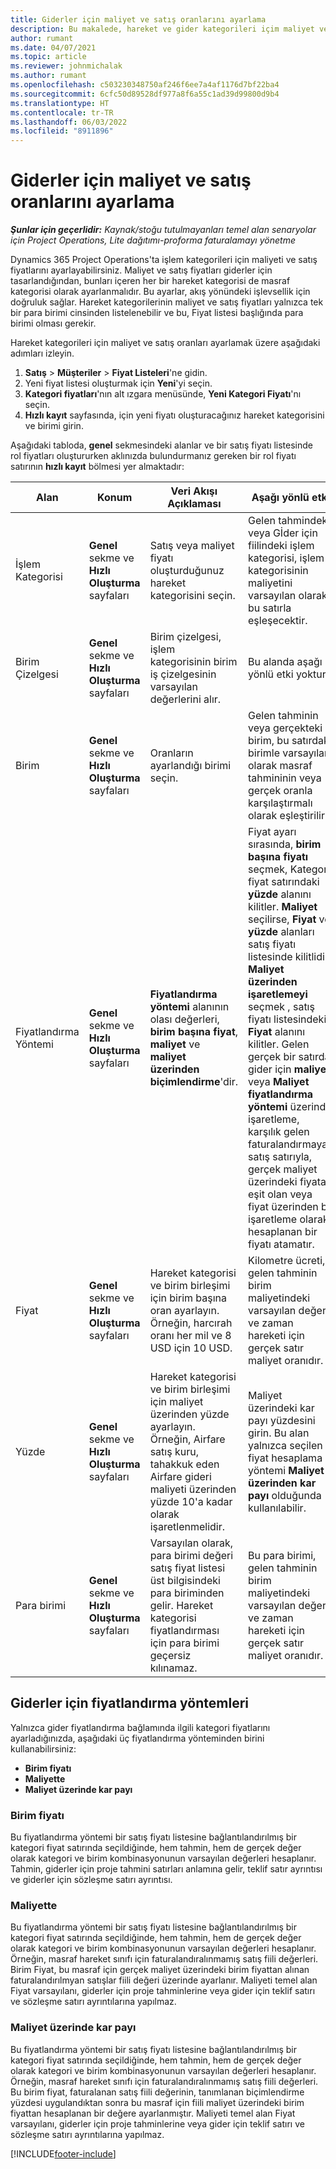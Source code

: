 ```yaml
---
title: Giderler için maliyet ve satış oranlarını ayarlama
description: Bu makalede, hareket ve gider kategorileri içim maliyet ve satış oranlarının nasıl ayarlanacağı konusunda bilgiler sağlanmaktadır.
author: rumant
ms.date: 04/07/2021
ms.topic: article
ms.reviewer: johnmichalak
ms.author: rumant
ms.openlocfilehash: c503230348750af246f6ee7a4af1176d7bf22ba4
ms.sourcegitcommit: 6cfc50d89528df977a8f6a55c1ad39d99800d9b4
ms.translationtype: HT
ms.contentlocale: tr-TR
ms.lasthandoff: 06/03/2022
ms.locfileid: "8911896"
---
```

# <a name="set-up-cost-and-sales-rates-for-expenses"></a>Giderler için maliyet ve satış oranlarını ayarlama

_**Şunlar için geçerlidir:** Kaynak/stoğu tutulmayanları temel alan senaryolar için Project Operations, Lite dağıtımı-proforma faturalamayı yönetme_

Dynamics 365 Project Operations'ta işlem kategorileri için maliyeti ve satış fiyatlarını ayarlayabilirsiniz. Maliyet ve satış fiyatları giderler için tasarlandığından, bunları içeren her bir hareket kategorisi de masraf kategorisi olarak ayarlanmalıdır. Bu ayarlar, akış yönündeki işlevsellik için doğruluk sağlar. Hareket kategorilerinin maliyet ve satış fiyatları yalnızca tek bir para birimi cinsinden listelenebilir ve bu, Fiyat listesi başlığında para birimi olması gerekir.

Hareket kategorileri için maliyet ve satış oranları ayarlamak üzere aşağıdaki adımları izleyin. 

1. **Satış** > **Müşteriler** > **Fiyat Listeleri**'ne gidin.
2. Yeni fiyat listesi oluşturmak için **Yeni**'yi seçin. 
3. **Kategori fiyatları**'nın alt ızgara menüsünde, **Yeni Kategori Fiyatı**'nı seçin. 
4. **Hızlı kayıt** sayfasında, için yeni fiyatı oluşturacağınız hareket kategorisini ve birimi girin.

Aşağıdaki tabloda, **genel** sekmesindeki alanlar ve bir satış fiyatı listesinde rol fiyatları oluştururken aklınızda bulundurmanız gereken bir rol fiyatı satırının **hızlı kayıt** bölmesi yer almaktadır:

| Alan | Konum | Veri Akışı Açıklaması | Aşağı yönlü etki |
| --- | --- | --- | --- |
| İşlem Kategorisi | **Genel** sekme ve **Hızlı Oluşturma** sayfaları | Satış veya maliyet fiyatı oluşturduğunuz hareket kategorisini seçin. | Gelen tahmindeki veya Gİder için fiilindeki işlem kategorisi, işlem kategorisinin maliyetini varsayılan olarak bu satırla eşleşecektir. |
| Birim Çizelgesi | **Genel** sekme ve **Hızlı Oluşturma** sayfaları | Birim çizelgesi, işlem kategorisinin birim iş çizelgesinin varsayılan değerlerini alır. | Bu alanda aşağı yönlü etki yoktur. |
| Birim | **Genel** sekme ve **Hızlı Oluşturma** sayfaları | Oranların ayarlandığı birimi seçin. | Gelen tahminin veya gerçekteki birim, bu satırdaki birimle varsayılan olarak masraf tahmininin veya gerçek oranla karşılaştırmalı olarak eşleştirilir. |
| Fiyatlandırma Yöntemi | **Genel** sekme ve **Hızlı Oluşturma** sayfaları | **Fiyatlandırma yöntemi** alanının olası değerleri, **birim başına fiyat**, **maliyet** ve **maliyet üzerinden biçimlendirme**'dir. | Fiyat ayarı sırasında, **birim başına fiyatı** seçmek, Kategori fiyat satırındaki **yüzde** alanını kilitler. **Maliyet** seçilirse, **Fiyat** ve **yüzde** alanları satış fiyatı listesinde kilitlidir. **Maliyet üzerinden işaretlemeyi** seçmek , satış fiyatı listesindeki **Fiyat** alanını kilitler. Gelen gerçek bir satırda gider için **maliyet** veya **Maliyet fiyatlandırma yöntemi** üzerinde işaretleme, karşılık gelen faturalandırmayan satış satırıyla, gerçek maliyet üzerindeki fiyata eşit olan veya fiyat üzerinden bir işaretleme olarak hesaplanan bir fiyatı atamatır. |
| Fiyat | **Genel** sekme ve **Hızlı Oluşturma** sayfaları | Hareket kategorisi ve birim birleşimi için birim başına oran ayarlayın. Örneğin, harcırah oranı her mil ve 8 USD için 10 USD. | Kilometre ücreti, gelen tahminin birim maliyetindeki varsayılan değer ve zaman hareketi için gerçek satır maliyet oranıdır.|
| Yüzde | **Genel** sekme ve **Hızlı Oluşturma** sayfaları | Hareket kategorisi ve birim birleşimi için maliyet üzerinden yüzde ayarlayın. Örneğin, Airfare satış kuru, tahakkuk eden Airfare gideri maliyeti üzerinden yüzde 10'a kadar olarak işaretlenmelidir. | Maliyet üzerindeki kar payı yüzdesini girin. Bu alan yalnızca seçilen fiyat hesaplama yöntemi **Maliyet üzerinden kar payı** olduğunda kullanılabilir. |
| Para birimi | **Genel** sekme ve **Hızlı Oluşturma** sayfaları | Varsayılan olarak, para birimi değeri satış fiyat listesi üst bilgisindeki para biriminden gelir. Hareket kategorisi fiyatlandırması için para birimi geçersiz kılınamaz. | Bu para birimi, gelen tahminin birim maliyetindeki varsayılan değer ve zaman hareketi için gerçek satır maliyet oranıdır. |

## <a name="pricing-methods-for-expenses"></a>Giderler için fiyatlandırma yöntemleri

Yalnızca gider fiyatlandırma bağlamında ilgili kategori fiyatlarını ayarladığınızda, aşağıdaki üç fiyatlandırma yönteminden birini kullanabilirsiniz:

- **Birim fiyatı**
- **Maliyette**
- **Maliyet üzerinde kar payı**

### <a name="price-per-unit"></a>Birim fiyatı
Bu fiyatlandırma yöntemi bir satış fiyatı listesine bağlantılandırılmış bir kategori fiyat satırında seçildiğinde, hem tahmin, hem de gerçek değer olarak kategori ve birim kombinasyonunun varsayılan değerleri hesaplanır. Tahmin, giderler için proje tahmini satırları anlamına gelir, teklif satır ayrıntısı ve giderler için sözleşme satırı ayrıntısı.

### <a name="at-cost"></a>Maliyette
Bu fiyatlandırma yöntemi bir satış fiyatı listesine bağlantılandırılmış bir kategori fiyat satırında seçildiğinde, hem tahmin, hem de gerçek değer olarak kategori ve birim kombinasyonunun varsayılan değerleri hesaplanır. Örneğin, masraf hareket sınıfı için faturalandıralınmamış satış fiili değerleri. Birim Fiyat, bu masraf için gerçek maliyet üzerindeki birim fiyattan alınan faturalandırılmyan satışlar fiili değeri üzerinde ayarlanır. Maliyeti temel alan Fiyat varsayılanı, giderler için proje tahminlerine veya gider için teklif satırı ve sözleşme satırı ayrıntılarına yapılmaz.

### <a name="markup-over-cost"></a>Maliyet üzerinde kar payı
Bu fiyatlandırma yöntemi bir satış fiyatı listesine bağlantılandırılmış bir kategori fiyat satırında seçildiğinde, hem tahmin, hem de gerçek değer olarak kategori ve birim kombinasyonunun varsayılan değerleri hesaplanır. Örneğin, masraf hareket sınıfı için faturalandıralınmamış satış fiili değerleri. Bu birim fiyat, faturalanan satış fiili değerinin, tanımlanan biçimlendirme yüzdesi uygulandıktan sonra bu masraf için fiili maliyet üzerindeki birim fiyattan hesaplanan bir değere ayarlanmıştır. Maliyeti temel alan Fiyat varsayılanı, giderler için proje tahminlerine veya gider için teklif satırı ve sözleşme satırı ayrıntılarına yapılmaz.


[!INCLUDE[footer-include](../includes/footer-banner.md)]
